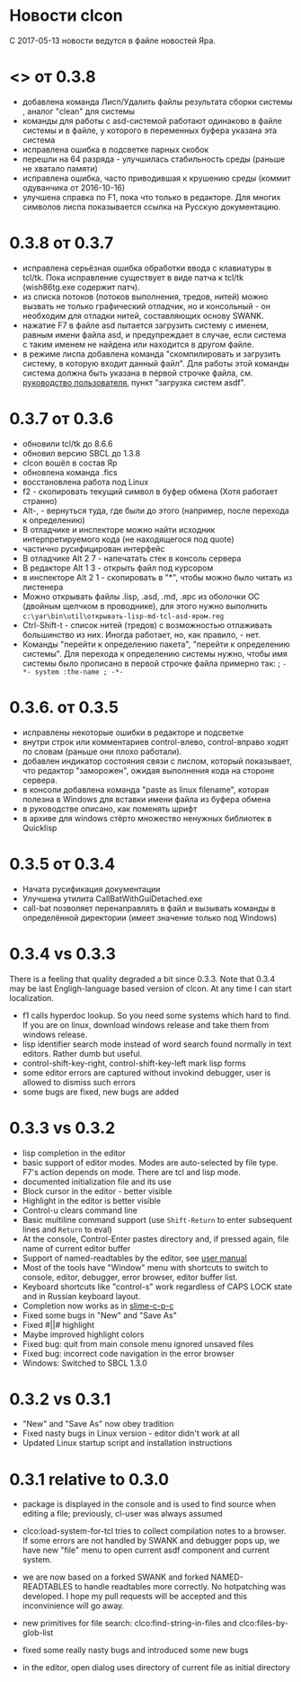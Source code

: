 Новости clcon 
============

С 2017-05-13 новости ведутся в файле новостей Яра.

<<TRUNK>> от 0.3.8
=======
- добавлена команда Лисп/Удалить файлы результата сборки системы , аналог "clean" для системы
- команды для работы с asd-системой работают одинаково в файле системы и в файле, у которого в переменных буфера указана эта система
- исправлена ошибка в подсветке парных скобок
- перешли на 64 разряда - улучшилась стабильность среды (раньше не хватало памяти)
- исправлена ошибка, часто приводившая к крушению среды (коммит одуванчика от 2016-10-16)
- улучшена справка по F1, пока что только в редакторе. Для многих символов лиспа показывается ссылка на Русскую документацию. 

0.3.8 от 0.3.7
=====
- исправлена серьёзная ошибка обработки ввода с клавиатуры в tcl/tk. Пока исправление существует в виде патча к tcl/tk (wish86tg.exe содержит патч). 
- из списка потоков (потоков выполнения, тредов, нитей) можно вызвать не только графический отладчик, но и консольный - он необходим для отладки нитей, составляющих основу SWANK. 
- нажатие F7 в файле asd пытается загрузить систему с именем, равным имени файла asd, и предупреждает в случае, если система с таким именем не найдена или находится в другом файле. 
- в режиме лиспа добавлена команда "скомпилировать и загрузить систему, в которую входит данный файл". Для работы этой команды система должна быть указана в первой строчке файла, см. [руководство пользователя](user-manual.md), пункт "загрузка систем asdf". 

0.3.7 от 0.3.6
=====
- обновили tcl/tk до 8.6.6
- обновил версию SBCL до 1.3.8
- clcon вошёл в состав Яр
- обновлена команда .fics
- восстановлена работа под Linux
- f2 - скопировать текущий символ в буфер обмена (Хотя работает странно)
- Alt-, - вернуться туда, где были до этого (например, после перехода к определению)
- В отладчике и инспекторе можно найти исходник интерпретируемого кода (не находящегося под quote)
- частично русифицирован интерфейс
- В отладчике Alt 2 7 - напечатать стек в консоль сервера
- В редакторе Alt 1 3 - открыть файл под курсором
- в инспекторе Alt 2 1 - скопировать в "*", чтобы можно было читать из листенера
- Можно открывать файлы .lisp, .asd, .md, .ярс из оболочки ОС (двойным щелчком в проводнике),
 для этого нужно выполнить `c:\yar\bin\util\открывать-lisp-md-tcl-asd-яром.reg`
- Ctrl-Shift-t - список нитей (тредов) с возможностью отлаживать большинство из них. Иногда работает, но, как правило, - нет.
- Команды "перейти к определению пакета", "перейти к определению системы". Для перехода к определению системы нужно, чтобы имя системы было прописано в первой строчке файла примерно так: ; `-*- system :the-name ; -*-`

0.3.6. от 0.3.5
=====
- исправлены некоторые ошибки в редакторе и подсветке
- внутри строк или комментариев control-влево, control-вправо ходят по словам (раньше они плохо работали).
- добавлен индикатор состояния связи с лиспом, который показывает, что редактор "заморожен", ожидая выполнения кода на стороне сервера. 
- в консоли добавлена команда "paste as linux filename", которая полезна в Windows для вставки имени файла из буфера обмена
- в руководстве описано, как поменять шрифт
- в архиве для windows стёрто множество ненужных библиотек в Quicklisp

0.3.5 от 0.3.4
=====
- Начата русификация документации
- Улучшена утилита CallBatWithGuiDetached.exe 
- call-bat позволяет перенаправлять в файл и вызывать команды в определённой директории (имеет значение только под Windows)

0.3.4 vs 0.3.3
=====
There is a feeling that quality degraded a bit since 0.3.3.
Note that 0.3.4 may be last Engligh-language based version of clcon. 
At any time I can start localization. 

- f1 calls hyperdoc lookup. So you need some systems which hard to find. If you are on linux, download windows release and take them from windows release. 
- lisp identifier search mode instead of word search found normally in text editors. Rather dumb but useful.
- control-shift-key-right, control-shift-key-left mark lisp forms
- some editor errors are captured without invokind debugger, user is allowed to dismiss such errors
- some bugs are fixed, new bugs are added


0.3.3 vs 0.3.2
=====
- lisp completion in the editor
- basic support of editor modes. Modes are auto-selected by file type. F7's action
depends on mode. There are tcl and lisp mode. 
- documented initialization file and its use
- Block cursor in the editor - better visible
- Highlight in the editor is better visible
- Control-u clears command line
- Basic multiline command support (use `Shift-Return` to enter subsequent lines and `Return` to eval) 
- At the console, Control-Enter pastes directory and, if pressed again, file name of current editor buffer
- Support of named-readtables by the editor, see [user manual](user-manual.md)
- Most of the tools have "Window" menu with shortcuts to switch to console, editor, debugger, error browser, editor buffer list. 
- Keyboard shortcuts like "control-s" work regardless of CAPS LOCK state and in Russian keyboard layout. 
- Completion now works as in [slime-c-p-c](https://common-lisp.net/project/slime/doc/html/Compound-Completion.html#Compound-Completion)
- Fixed some bugs in "New" and "Save As"
- Fixed #||# highlight
- Maybe improved highlight colors
- Fixed bug: quit from main console menu ignored unsaved files
- Fixed bug: incorrect code navigation in the error browser
- Windows: Switched to SBCL 1.3.0


0.3.2 vs 0.3.1 
=====
- "New" and "Save As" now obey tradition
- Fixed nasty bugs in Linux version - editor didn't work at all
- Updated Linux startup script and installation instructions

0.3.1 relative to 0.3.0
================================
- package is displayed in the console and is used to find source when editing a file; previously, cl-user was always assumed

- clco:load-system-for-tcl tries to collect compilation notes to a browser. If some errors are not handled by SWANK and debugger pops up, we have new "file" menu to open current asdf component and current system. 

- we are now based on a forked SWANK and forked NAMED-READTABLES to handle readtables more correctly.
No hotpatching was developed. I hope my pull requests
will be accepted and this inconvinience will go away.

- new primitives for file search: clco:find-string-in-files
and clco:files-by-glob-list

- fixed some really nasty bugs and introduced some new bugs 

- in the editor, open dialog uses directory of current file as initial directory

